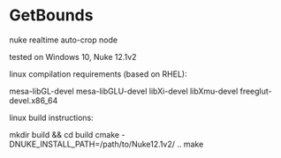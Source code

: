 # GetBounds
nuke realtime auto-crop node


tested on Windows 10, Nuke 12.1v2


linux compilation requirements (based on RHEL):

mesa-libGL-devel
mesa-libGLU-devel
libXi-devel
libXmu-devel
freeglut-devel.x86_64

linux build instructions:

mkdir build && cd build
cmake -DNUKE_INSTALL_PATH=/path/to/Nuke12.1v2/ ..
make

